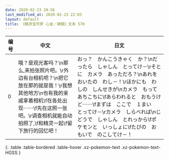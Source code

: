 ```yaml
---
date: 2020-02-23 20:56
last_modified_at: 2020-02-23 22:03
layout: default
title: 《精灵宝可梦 心金／魂银》文本 570
---
```

| 编号 | 中文 | 日文 |
| ---- | ---- | ---- |
| 0 | 哦？是观光客吗？\n那么,来拍张照片吧。\r外边有台相机吧？\n把它放在那的就是我！\r我想其他地方\n也有我的亲戚拿着相机\f在各处出现⋯⋯\f先在这照一张吧。\r调查相机就能自动拍照了,\f和精灵一起\f留下旅行的回忆吧！ | おっ？　かんこうきゃく　か？\nだったら　しゃしん　とってけ－\rそとに　カメラ　あっただろ？\nあれを　おいたの　わし－！\rほかにも　わしの　しんせきが\nカメラ　もって　あちこちに\fあらわれると　おもうけど⋯⋯\fまずは　ここで　１まい　とってけ－\rカメラ　しらべれば\nじどうで　しゃしん　とれっから\fポケモンと　いっしょに\fたびの　おもいで　のこしてけ－！ |
{: .table .table-bordered .table-hover .xz-pokemon-text .xz-pokemon-text-HGSS }